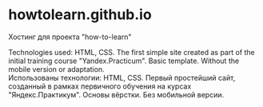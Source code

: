 # howtolearn.github.io
Хостинг для проекта "how-to-learn"
 
Technologies used: HTML, CSS. The first simple site created as part of the initial training course "Yandex.Practicum". Basic template. Without the mobile version or adaptation.  
Использованы технологии: HTML, CSS. 
Первый простейший сайт, созданный в рамках первичного обучения на курсах "Яндекс.Практикум".
Основы вёрстки. Без мобильной версии.
